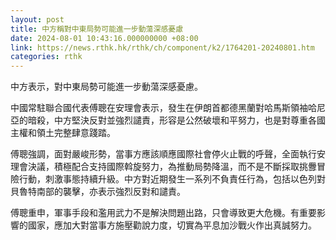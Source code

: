 ```yaml
---
layout: post
title: 中方稱對中東局勢可能進一步動蕩深感憂慮
date: 2024-08-01 10:43:16.000000000 +08:00
link: https://news.rthk.hk/rthk/ch/component/k2/1764201-20240801.htm
categories: rthk
---
```


中方表示，對中東局勢可能進一步動蕩深感憂慮。

中國常駐聯合國代表傅聰在安理會表示，發生在伊朗首都德黑蘭對哈馬斯領袖哈尼亞的暗殺，中方堅決反對並強烈譴責，形容是公然破壞和平努力，也是對尊重各國主權和領土完整肆意踐踏。

傅聰強調，面對嚴峻形勢，當事方應該順應國際社會停火止戰的呼聲，全面執行安理會決議，積極配合支持國際斡旋努力，為推動局勢降溫，而不是不斷採取挑釁冒險行動，刺激事態持續升級。中方對近期發生一系列不負責任行為，包括以色列對貝魯特南部的襲擊，亦表示強烈反對和譴責。

傅聰重申，軍事手段和濫用武力不是解決問題出路，只會導致更大危機。有重要影響的國家，應加大對當事方施壓勸說力度，切實為平息加沙戰火作出真誠努力。
